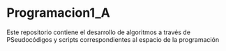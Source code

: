 # Programacion1_A
Este repositorio contiene el desarrollo de algoritmos a través de PSeudocódigos y scripts correspondientes al espacio de la programación
